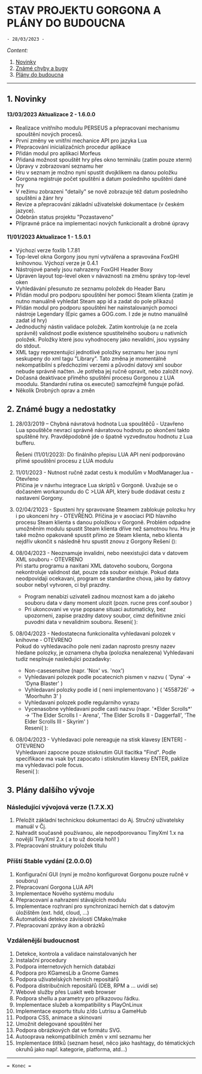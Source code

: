 # STAV PROJEKTU GORGONA A PLÁNY DO BUDOUCNA
    - 28/03/2023 -

*Content:*
  1. [Novinky](#1-Novinky)
  2. [Známé chyby a bugy](#2-Známé-bugy-a-nedostatky)
  3. [Plány do budoucna](#3-Plány-do-budoucna)
    
---
## 1. Novinky     
#### 13/03/2023 Aktualizace 2 - 1.6.0.0 
* Realizace vnitřního modulu PERSEUS a přepracovaní mechanismu spouštění nových procesů.
* První změny ve vnitřní mechanice API pro jazyka Lua  
* Přepracování inicializačních procedur aplikace  
* Přidán modul pro aplikaci Morfeus
* Přidaná možnost spouštět hry přes okno terminálu (zatím pouze xterm)
* Úpravy v zobrazovaní seznamu her
* Hru v seznam je možno nyní spustit dvojklikem na danou položku
* Gorgona registruje počet spuštěni a datum posledního spuštěni dané hry
* V režimu zobrazeni "detaily" se nově zobrazuje též datum posledního spuštěni a žánr hry
* Revize a přepracování základní uživatelské dokumentace (v českém jazyce). 
* Odebrán status projektu "Pozastaveno"
* Přípravné práce na implementaci nových funkcionalit a drobné úpravy

#### 11/01/2023 Aktualizace 1 - 1.5.0.1 
* Výchozí verze foxlib 1.7.81
* Top-level okna Gorgony jsou nyní vytvářena a spravována FoxGHI knihovnou. Výchozí verze je 0.4.1  
* Nástrojové panely jsou nahrazeny FoxGHI Header Boxy
* Upraven layout top-level oken v návaznosti na změnu správy top-level oken
* Vyhledávání přesunuto ze seznamu položek do Header Baru 
* Přidán modul pro podporu spouštění her pomoci Steam klienta (zatím je nutno manuálně vyhledat Steam app id a zadat do pole příkazu)
* Přidán modul pro podporu spouštění her nainstalovaných pomoci nástroje Legendary (Epic games a GOG.com. I zde je nutno manuálně zadat id hry)
* Jednoduchý nástin validace položek. Zatím kontroluje (a ne zcela správně) validnost podle existence spustitelného souboru u nativních položek.
  Položky které jsou vyhodnoceny jako nevalidní, jsou vypsány do stdout.
* XML tagy reprezentující jednotlivé položky seznamu her jsou nyní seskupeny do xml tagu "Library". Tato změna je momentálně nekompatibilní s předchozími 
  verzemi a původní datový xml soubor nebude správně načten. Je potřeba jej ručně opravit, nebo založit nový. 
* Dočasná deaktivace přímého spuštění procesu Gorgonou z LUA moodulu. Standardní rutina os.execute() samozřejmě funguje pořád. 
* Několik Drobných oprav a změn
    
## 2. Známé bugy a nedostatky
1. 28/03/2019 – Chybná návratová hodnota Lua spouštěčů - Uzavřeno  
   Lua spouštěče nevrací správně návratovou hodnotu po skončení takto spuštěné hry. Pravděpodobně jde o špatně vyzvednutou hodnotu z Lua bufferu.  
     
   Řešeni (11/01/2023): Do finálního přepisu LUA API není podporováno přímé spouštění procesu z LUA modulu

2. 11/01/2023 - Nutnost ručně zadat cestu k modulům v ModManager.lua - Otevřeno  
   Příčina je v návrhu integrace Lua skriptů v Gorgoně. Uvažuje se o dočasném workaroundu do C >LUA API, který bude dodávat cestu z nastavení Gorgony.
   
3. 02/04/21023  - Spusteni hry spravovane Steamem zablokuje polozku hry i po ukonceni hry - OTEVŘENO.
   Příčina je v asociaci PID hlavniho procesu Steam klienta s danou položkou v Gorgoně. Problém odpadne umožněním modulu spustit Steam klienta dříve než samotnou hru. Hru je také možno opakovaně spustit přímo ze Steam klienta, nebo klienta nejdřív ukončit s následně hru spustit znovu z Gorgony
   Rešení ():  

4. 08/04/2023 - Neoznamuje invalidni, nebo neexistujici data v datovem XML souboru - OTEVRENO  
   Pri startu programu a naxitani XML datoveho souboru, Gorgona nekontroluje validnost dat, pouze zda soubor existuje. Pokud data neodpovidaji ocekavani, program se standardne chova, jako by datovy soubor nebyl vytvoren, ci byl prazdny.
    - Program nenabizi uzivateli zadnou moznost kam a do jakeho souboru data v dany moment ulozit (pozn. rucne pres conf.soubor )
    - Pri ukoncovani ve vyse popsane situaci automaticky, bez upozorneni, zapise prazdny datovy soubor, cimz definitivne znici puvodni data v nevalidnim souboru.
   Reseni( ):  
   
5. 08/04/2023 - Nedostatecna funkcionalita vyhledavani polozek v knihovne - OTEVRENO  
   Pokud do vyhledavaciho pole neni zadan naprosto presny nazev hledane polozky, je oznamena chyba (polozka nenalezena) Vyhledavani tudiz nesplnuje nasledujici pozadavky:
    - Non-casesensitve (napr. 'Nox' vs. 'nox')
    - Vyhledavani polozek podle pocatecnich pismen v nazvu ( 'Dyna' -> 'Dyna Blaster' )
    - Vyhledavani polozky podle id ( neni implementovano ) ( '4558726' -> 'Moorhuhn 3' )
    - Vyhledavani polozek podle regularniho vyrazu    
    - Vycenasobne vyhledavani podle casti nazvu (napr. '\*Elder Scrolls\*' -> 'The Elder Scrolls I - Arena', 'The Elder Scrolls II - Daggerfall', 'The Elder Scrolls III - Skyrim' )  
   Reseni( ):    
   
6. 08/04/2023 - Vyhledavaci pole nereaguje na stisk klavesy \[ENTER\] - OTEVRENO  
   Vyhledavani zapocne pouze stisknutim GUI tlacitka "Find". Podle specifikace ma vsak byt zapocato i stisknutim klavesy ENTER, paklize ma vyhledavaci pole focus.  
   Reseni( ):  

## 3. Plány dalšího vývoje 
### Následující vývojová verze (1.7.X.X)
1. Přeložit základní technickou dokumentaci do Aj. Stručný uživatelsky manuál v Čj.
2. Nahradit současně používanou, ale nepodporovanou TinyXml 1.x na novější TinyXml 2.x ( a to už docela hoří! )
3. Přepracování struktury položek titulu

### Příští Stable vydání (2.0.0.0)
1. Konfigurační GUI (nyní je možno konfigurovat Gorgonu pouze ručně v souboru)
2. Přepracovaní Gorgona LUA API
3. Implementace Nového systému modulu
4. Přepracovaní a nahrazení stávajících modulu
5. Implementace rozhraní pro synchronizaci herních dat s datovým úložištěm (ext. hdd, cloud, ...)
6. Automatická detekce závislostí CMake/make
7. Přepracovaní zprávy ikon a obrázků

### Vzdálenější budoucnost
1. Detekce, kontrola a validace nainstalovaných her
2. Instalační procedury
3. Podpora internetových herních databázi
4. Podpora pro KGamesLib a Gnome Games
5. Podpora uživatelských herních repositářů
6. Podpora distribučních repositářů (DEB, RPM a ... uvidí se)
7. Webové služby přes Luakit web browser
8. Podpora shellu a parametry pro příkazovou řádku.
9. Implementace služeb a kompatibility s PlayOnLinux
10. Implementace exportu titulu z/do Lutrisu a GameHub
11. Podpora CSS, animace a skinovani
12. Umožnit delegované spouštění her 
13. Podpora obrázkových dat ve formátu SVG.
14. Autooprava nekompatibilních změn v xml seznamu her
16. Implementace štítků (seznam hesel, něco jako hashtagy, do tématických okruhů jako např. kategorie, platforma, atd...) 

---

    = Konec =
